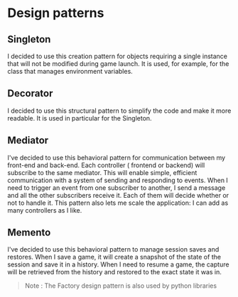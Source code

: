 # Design patterns

## Singleton

I decided to use this creation pattern for objects requiring a single instance that will not be modified during game
launch. It is used, for example, for the class that manages environment variables.

## Decorator

I decided to use this structural pattern to simplify the code and make it more readable. It is used in particular for
the Singleton.

## Mediator

I've decided to use this behavioral pattern for communication between my front-end and back-end. Each controller (
frontend or backend) will
subscribe to the same mediator. This will enable simple, efficient communication with a system of sending
and responding to events. When I need to trigger an event from one subscriber to another, I send a message and all the
other subscribers receive it. Each of them will decide whether or not to handle it. This pattern also lets me scale the
application: I can add as many controllers as I like.

## Memento

I've decided to use this behavioral pattern to manage session saves and restores. When I save a game, it will create a
snapshot of the state of the session and save it in a history. When I need to resume a game, the capture will be
retrieved
from the history and restored to the exact state it was in.

>Note : The Factory design pattern is also used by python libraries
